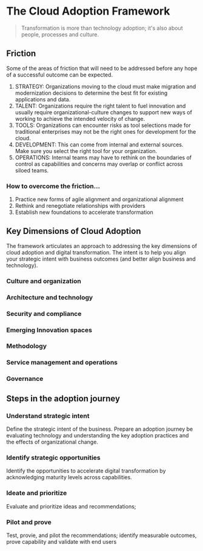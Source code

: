 # The Cloud Adoption Framework
> Transformation is more than technology adoption; it's also about people, processes and culture.

##  Friction
Some of the areas of friction that will need to be addressed before any hope of a successful outcome can be expected.
1. STRATEGY: Organizations moving to the cloud must make migration and modernization decisions to determine the best fit for existing applications and data.
2. TALENT: Organizations require the right talent to fuel innovation and usually require organizational-culture changes to support new ways of working to achieve the intended velocity of change.
3. TOOLS: Organizations can encounter risks as tool selections made for traditional enterprises may not be the right ones for development for the cloud.
4. DEVELOPMENT: This can come from internal and external sources. Make sure you select the right tool for your organization.
5. OPERATIONS: Internal teams may have to rethink on the boundaries of control as capabilities and concerns may overlap or conflict across siloed teams.

### How to overcome the friction...
1. Practice new forms of agile alignment and organizational alignment
2. Rethink and renegotiate relationships with providers
3. Establish new foundations to accelerate transformation

## Key Dimensions of Cloud Adoption
The framework articulates an approach to addressing the key dimensions of cloud adoption and digital transformation. The intent is to help you align your strategic intent with business outcomes (and better align business and technology).

### Culture and organization
### Architecture and technology
### Security and compliance
### Emerging Innovation spaces
### Methodology
### Service management and operations
### Governance

## Steps in the adoption journey
### Understand strategic intent
Define the strategic intent of the business. Prepare an adoption journey be evaluating technology and understanding the key adoption practices and the effects of organizational change.
### Identify strategic opportunities
Identify the opportunities to accelerate digital transformation by acknowledging maturity levels across capabilities.
### Ideate and prioritize
Evaluate and prioritize ideas and recommendations;
### Pilot and prove
Test, provie, and pilot the recommendations; identify measurable outcomes, prove capability and validate with end users

<!--stackedit_data:
eyJoaXN0b3J5IjpbLTE5ODc5NjM2NTcsMTgxNzQ3Nzg1OSwtMT
QwMTg4NzU3MywtMTE0MjI2NjUyNV19
-->